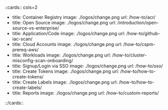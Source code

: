 <style>
    .nt-card-title {
    text-align: -webkit-center;
}
</style>

::cards:: cols=2

- title: Container Registry
  image: ./logos/change.png
  url: /how-to/acr/
- title: Open Source
  image: ./logos/change.png
  url: /introduction/open-source-vs-enterprise/
- title: Application/Code
  image: ./logos/change.png
  url: /how-to/github-iac-scan/
- title: Cloud Accounts
  image: ./logos/change.png
  url: /how-to/cspm-prereq-aws/
- title: Workloads
  image: ./logos/change.png
  url: /how-to/cluster-misconfig-scan-onboarding/
- title: Signup/Login via SSO
  image: ./logos/change.png
  url: /how-to/sso/
- title: Create Tokens
  image: ./logos/change.png
  url: /how-to/how-to-create-tokens/
- title: Create Labels
  image: ./logos/change.png
  url: /how-to/how-to-create-labels/
- title: Reports
  image: ./logos/change.png
  url: /how-to/custom-reports/

::/cards::